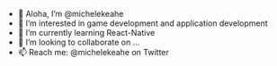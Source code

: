 - 👋 Aloha, I’m @michelekeahe
- 👀 I’m interested in game development and application development
- 🌱 I’m currently learning React-Native
- 💞️ I’m looking to collaborate on ...
- 📫 Reach me: @michelekeahe on Twitter

<!---
michelekeahe/michelekeahe is a ✨ special ✨ repository because its `README.md` (this file) appears on your GitHub profile.
You can click the Preview link to take a look at your changes.
--->
